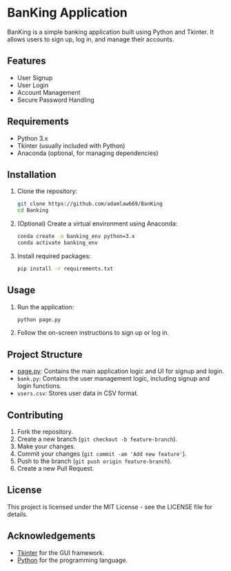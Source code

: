 # BanKing Application

BanKing is a simple banking application built using Python and Tkinter. It allows users to sign up, log in, and manage their accounts.

## Features

- User Signup
- User Login
- Account Management
- Secure Password Handling

## Requirements

- Python 3.x
- Tkinter (usually included with Python)
- Anaconda (optional, for managing dependencies)

## Installation

1. Clone the repository:
    ```sh
    git clone https://github.com/adamlaw669/BanKing
    cd Banking
    ```

2. (Optional) Create a virtual environment using Anaconda:
    ```sh
    conda create -n banking_env python=3.x
    conda activate banking_env
    ```

3. Install required packages:
    ```sh
    pip install -r requirements.txt
    ```

## Usage

1. Run the application:
    ```sh
    python page.py
    ```

2. Follow the on-screen instructions to sign up or log in.

## Project Structure

- [page.py](http://_vscodecontentref_/1): Contains the main application logic and UI for signup and login.
- `bank.py`: Contains the user management logic, including signup and login functions.
- `users.csv`: Stores user data in CSV format.

## Contributing

1. Fork the repository.
2. Create a new branch (`git checkout -b feature-branch`).
3. Make your changes.
4. Commit your changes (`git commit -am 'Add new feature'`).
5. Push to the branch (`git push origin feature-branch`).
6. Create a new Pull Request.

## License

This project is licensed under the MIT License - see the LICENSE file for details.

## Acknowledgements

- [Tkinter](https://docs.python.org/3/library/tkinter.html) for the GUI framework.
- [Python](https://www.python.org/) for the programming language.